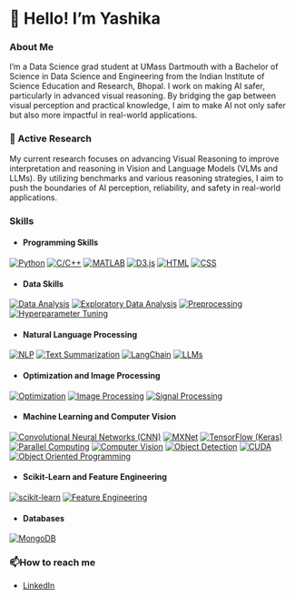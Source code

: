 # 👋 Hello! I’m Yashika

### About Me

I’m a Data Science grad student at UMass Dartmouth with a Bachelor of Science in Data Science and Engineering from the Indian Institute of Science Education and Research, Bhopal. I work on making AI safer, particularly in advanced visual reasoning. By bridging the gap between visual perception and practical knowledge, I aim to make AI not only safer but also more impactful in real-world applications.

### 🔭 Active Research
My current research focuses on advancing Visual Reasoning to improve interpretation and reasoning in Vision and Language Models (VLMs and LLMs). By utilizing benchmarks and various reasoning strategies, I aim to push the boundaries of AI perception, reliability, and safety in real-world applications.

### Skills

- #### Programming Skills
[![Python](https://img.shields.io/badge/Python-green)](https://github.com/yashikapatil27/CodeDaily)
[![C/C++](https://img.shields.io/badge/C/C++-darkgreen)](https://github.com/yashikapatil27/CodeDaily)
[![MATLAB](https://img.shields.io/badge/MATLAB-red)](https://github.com/yashikapatil27/VFA-T1-Mapping-using-Derivative-Free-Optimization-techniques)
[![D3.js](https://img.shields.io/badge/D3.js-blue)](https://github.com/yashikapatil27/CIS568-Data-Visualization)
[![HTML](https://img.shields.io/badge/HTML-orange)](https://github.com/yashikapatil27/CIS568-Data-Visualization)
[![CSS](https://img.shields.io/badge/CSS-purple)](https://github.com/yashikapatil27/CIS568-Data-Visualization)

- #### Data Skills

[![Data Analysis](https://img.shields.io/badge/Data%20Analysis-blue)](https://github.com/yashikapatil27/Calorie-Counter-Application)
[![Exploratory Data Analysis](https://img.shields.io/badge/EDA-purple)](https://github.com/yashikapatil27/Consumer-Complaint-Classification/tree/main)
[![Preprocessing](https://img.shields.io/badge/Preprocessing-lightblue)](https://github.com/yashikapatil27/Consumer-Complaint-Classification/tree/main)
[![Hyperparameter Tuning](https://img.shields.io/badge/Hyperparameter%20Tuning-yellow)](https://github.com/yashikapatil27/Consumer-Complaint-Classification/tree/main)

- #### Natural Language Processing

[![NLP](https://img.shields.io/badge/Natural%20Language%20Processing-darkgreen)](https://github.com/yashikapatil27/Consumer-Complaint-Classification)
[![Text Summarization](https://img.shields.io/badge/Text%20Summarization-orange)](https://github.com/yashikapatil27/RAG-vs.-NLP-for-Text-Summarization-Question-Answering)
[![LangChain](https://img.shields.io/badge/LangChain-blue)](https://github.com/yashikapatil27/RAG-vs.-NLP-for-Text-Summarization-Question-Answering)
[![LLMs](https://img.shields.io/badge/LLMs-purple)](https://github.com/yashikapatil27/RAG-vs.-NLP-for-Text-Summarization-Question-Answering)

- #### Optimization and Image Processing

[![Optimization](https://img.shields.io/badge/Optimization-blue)](https://github.com/yashikapatil27/VFA-T1-Mapping-using-Derivative-Free-Optimization-techniques)
[![Image Processing](https://img.shields.io/badge/Image%20Processing-darkorange)](https://github.com/yashikapatil27/VFA-T1-Mapping-using-Derivative-Free-Optimization-techniques)
[![Signal Processing](https://img.shields.io/badge/Signal%20Processing-cyan)](https://github.com/yashikapatil27/VFA-T1-Mapping-using-Derivative-Free-Optimization-techniques)

- #### Machine Learning and Computer Vision

[![Convolutional Neural Networks (CNN)](https://img.shields.io/badge/CNN-green)](https://github.com/yashikapatil27/MXNet-Vs.-TensorFlow-A-Comparative-Analysis-for-Intel-Image-Classification)
[![MXNet](https://img.shields.io/badge/MXNet-purple)](https://github.com/yashikapatil27/MXNet-Vs.-TensorFlow-A-Comparative-Analysis-for-Intel-Image-Classification)
[![TensorFlow (Keras)](https://img.shields.io/badge/TensorFlow-red)](https://github.com/yashikapatil27/MXNet-Vs.-TensorFlow-A-Comparative-Analysis-for-Intel-Image-Classification)
[![Parallel Computing](https://img.shields.io/badge/Parallel%20Computing-yellow)](https://github.com/yashikapatil27/Human-Detection-in-Video-with-Parallel-Processing)
[![Computer Vision](https://img.shields.io/badge/Computer%20Vision-blue)](https://github.com/yashikapatil27/Computer-Vision)
[![Object Detection](https://img.shields.io/badge/Object%20Detection-lightblue)](https://github.com/yashikapatil27/Human-Detection-in-Video-with-Parallel-Processing)
[![CUDA](https://img.shields.io/badge/CUDA-orange)](https://github.com/yashikapatil27/Sign-Language-Recognition/blob/main/Sign_Language_Recognition.ipynb)
[![Object Oriented Programming](https://img.shields.io/badge/Object%20Oriented%20Programming-purple)](https://github.com/yashikapatil27/Sign-Language-Recognition/blob/main/Sign_Language_Recognition.ipynb)

- #### Scikit-Learn and Feature Engineering

[![scikit-learn](https://img.shields.io/badge/scikit--learn-green)](https://github.com/yashikapatil27/Sign-Language-Recognition/blob/main/Sign_Language_Recognition.ipynb)
[![Feature Engineering](https://img.shields.io/badge/Feature%20Engineering-darkgreen)](https://github.com/yashikapatil27/Unsupervised-Learning-on-Chicago-Crime-Dataset)

- #### Databases

[![MongoDB](https://img.shields.io/badge/MongoDB-orange)](https://github.com/yashikapatil27/Calorie-Counter-Application)
<!--
### 🏆 Achievements
[![LeetCode badge](https://img.shields.io/badge/LeetCode-Profile-orange?logo=leetcode)](https://leetcode.com/your_username)  
 You can add more badges as needed, like: 
[![LeetCode Problems Solved](https://img.shields.io/badge/Solved_Problems-500%2B-brightgreen)]
-->

### 📫How to reach me

- [LinkedIn](https://www.linkedin.com/in/yashika--patil/)


<!--
**yashikapatil27/yashikapatil27** is a ✨ _special_ ✨ repository because its `README.md` (this file) appears on your GitHub profile.

Here are some ideas to get you started:

- 🔭 I’m currently working on ...
- 🌱 I’m currently learning ...
- 👯 I’m looking to collaborate on ...
- 🤔 I’m looking for help with ...
- 💬 Ask me about ...
- 📫 How to reach me: ...
- 😄 Pronouns: ...
- ⚡ Fun fact: ...
-->
